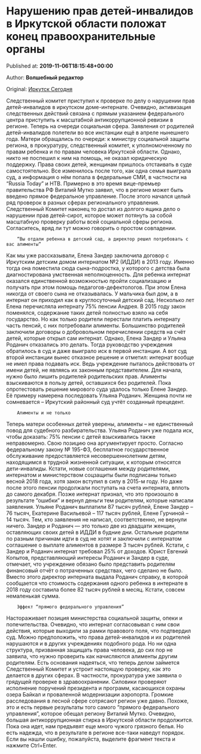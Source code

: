 
# Нарушению прав детей-инвалидов в Иркутской области положат конец правоохранительные органы

Published at: **2019-11-06T18:15:48+00:00**

Author: **Волшебный редактор**

Original: [Иркутск Сегодня](https://irk.today/2019/11/07/narusheniju-prav-detej-invalidov-v-irkutskoj-oblasti-polozhat-konec-pravoohranitelnye-organy/)

Следственный комитет приступил к проверке по делу о нарушении прав детей-инвалидов в иркутском доме-интернате. Очевидно, активизация следственных действий связана с прямым указанием федерального центра приступить к масштабной антикоррупционной ревизии в регионе. Теперь на очереди социальная сфера.
Заявления от родителей детей-инвалидов полетели во все инстанции ещё в апреле нынешнего года. Матери обращались по очереди: к министру социальной защиты региона, в прокуратуру, следственный комитет, к уполномоченному по правам ребенка и по правам человека Иркутской области. Однако, никто не поспешил к ним на помощь, не оказал юридическую поддержку. Права своих детей, женщинам пришлось отстаивать в суде самостоятельно.
Все изменилось после того, как одна семья выиграла суд, а информация о нём попала в федеральные СМИ, в частности на “Russia Today” и НТВ. Примерно в это время вице-премьер правительства РФ Виталий Мутко заявил, что в регионе может быть введено прямое федеральное управление. После этого начался целый ряд проверок в разных сферах регионального управления. Следственный Комитет наконец то достал из долгого ящика дело о нарушении прав детей-сирот, которое может потянуть за собой масштабную проверку работы всей социальной сферы региона. Согласитесь, вряд ли тут можно говорить о простом совпадении.

        “Вы отдали ребенка в детский сад, а директор решил потребовать с вас алименты”
      
Как мы уже рассказывали, Елена Зандер заключила договор с Иркутским детским домом интернатом №2 (ИДДИ) в 2013 году. Именно тогда она поместила сюда сына-подростка, у которого с детства была диагностирована умственная неполноценность. Для ребенка интернат оказался единственной возможностью пройти социализацию и получать при этом помощь педагогов-дефектологов. При этом Елена никогда от своего сына не отказывалась. У мальчика был дом, а в интернат он приходил как в круглосуточный детский сад.
Несколько лет Елена перечисляла интернату 75% пенсии Андрея. В 2015 году закон поменялся, содержание таких детей полностью взяло на себя государство. Но как только родители перестали платить интернату часть пенсий, с них потребовали алименты.
Большинство родителей заключили договоры о добровольном перечислении средств на счёт детей, которые открыл сам интернат. Однако, Елена Зандер и Ульяна Роданич отказались это делать. Тогда руководство учреждения обратилось в суд и даже выиграло иск в первой инстанции.
А вот суд второй инстанции вынес отказное решение и отметил: интернат вообще не имел права подавать иск. Ведь учреждение пыталось действовать от имени детей, не являясь их законным представителем. Для начала, нужно было лишить родителей родительских прав. Алименты взыскиваются в пользу детей, оставшихся без родителей.
Пока опротестовать решение мирового суда удалось только Елене Зандер. Её примеру намерена последовать Ульяна Роданич. Женщина почти не сомневается – Иркутский районный суд учтёт созданный прецедент.

        Алименты и не только
      
Теперь матери особенных детей уверены, алименты – не единственный повод для судебного разбирательства. Ульяна Роданич уже подала иск, чтобы доказать: 75% пенсии с детей взыскивались также неправомерно. Свою позицию она аргументирует просто. Согласно федеральному закону № 195-ФЗ, бесплатное государственное обслуживание предоставляется несовершеннолетним детям, находящимся в трудной жизненной ситуации, к которым относятся дети-инвалиды.
Кстати, новые соглашения между родителями, интернатом и министерством соцзащиты были подписаны только весной 2018 года, хотя закон вступил в силу в 2015-м году. Но даже после этого пенсии продолжали поступать на счета интерната, вплоть до самого декабря. Позже интернат признал, что это произошло в результате “ошибки” и вернул деньги тем родителям, которые написали заявления. Ульяне Роданич выплатили 87 тысяч рублей, Елене Зандер – 76 тысяч, Екатерине Васильевой – 117 тысяч рублей, Елене Гурчиной – 14 тысяч. Тем, кто заявления не написал, соответственно, не вернули ничего.
Зандер и Роданич — это только две из двадцати женщин, оставляющих своих детей в ИДДИ в будние дни. Остальные родители по разным причинам идти в суд не хотят и заключили с интернатом соглашение о выплате алиментов в размере 3 тысяч рублей. Кстати, с Зандер и Роданич интернат требовал 25% от доходов.
Юрист Евгений Копытов, представляющий интересы Роданич и Зандер в суде, отмечает, что учреждение обязано было представить родителям финансовый отчёт о потраченных средствах, чего сделано не было. Вместо этого директор интерната выдала Роданич справку, в которой сообщается что стоимость содержания одного ребенка в интернате в 2018 году составила более 82 тысяч рублей в месяц. Кстати, совсем немаленькая сумма.

        Эффект “прямого федерального управления”
      
Настораживает позиция министерства социальной защиты, опеки и попечительства. Очевидно, что интернат согласовывал с ним свои действия, которые выходили за рамки правового поля, что подтвердил суд. Можно предположить, что права детей-инвалидов и их родителей нарушаются и в других учреждениях подобного рода. Но ни одна структура, призванная защищать права человека, до сих пор не заявила, что нужно проверить как начисляются алименты другим родителям.
Есть основания надеяться, что теперь делом займется Следственный Комитет и устроит настоящую проверку, как это делается в других сферах. В частности, прокуратура уже заявила о грядущей проверке в здравоохранении. Силовики проверяют исполнение поручений президента и программ, касающихся охраны озера Байкал и проваленной модернизации аэропорта. Громкие расследования в лесной сфере сотрясают регион уже давно.
Похоже, это и есть первые результаты того самого “прямого федерального управления”, которое обещал региону Виталий Мутко. Очевидно, большая антикоррупционная стирка в Иркутской области продолжится. Пока она идет, нам предъявят еще много чужого грязного белья. Но есть надежда, что в результате в регионе все-таки наведут порядок.
Если вы нашли ошибку, пожалуйста, выделите фрагмент текста и нажмите Ctrl+Enter.
